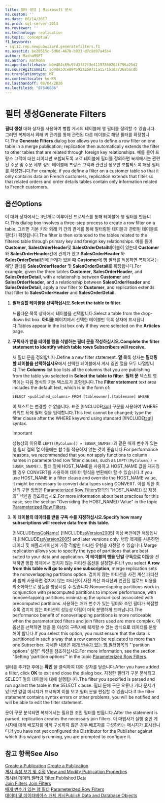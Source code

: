 ```yaml
---
title: 필터 생성 | Microsoft 문서
ms.custom: ''
ms.date: 06/14/2017
ms.prod: sql-server-2014
ms.reviewer: ''
ms.technology: replication
ms.topic: conceptual
f1_keywords:
- sql12.rep.newpubwizard.generatefilters.f1
ms.assetid: be28515c-5d6d-467b-b933-d7c8d97a45b4
author: MashaMSFT
ms.author: mathoma
ms.openlocfilehash: b0e484c89c97d3f32f3e41197800202f796a25d2
ms.sourcegitcommit: ad4d92dce894592a259721a1571b1d8736abacdb
ms.translationtype: MT
ms.contentlocale: ko-KR
ms.lasthandoff: 08/04/2020
ms.locfileid: "87646886"
---
```

# <a name="generate-filters"></a><span data-ttu-id="c1370-102">필터 생성</span><span class="sxs-lookup"><span data-stu-id="c1370-102">Generate Filters</span></span>
  <span data-ttu-id="c1370-103">**필터 생성** 대화 상자를 사용하여 병합 게시의 테이블에 행 필터를 정의할 수 있습니다. 그러면 복제에서 외래 키 관계를 통해 관련된 다른 테이블로 해당 필터를 확장합니다.</span><span class="sxs-lookup"><span data-stu-id="c1370-103">The **Generate Filters** dialog box allows you to define a row filter on one table in a merge publication; replication then automatically extends the filter to other tables that are related through foreign key relationships.</span></span> <span data-ttu-id="c1370-104">예를 들어 프랑스 고객에 대한 데이터만 포함되도록 고객 테이블에 필터를 정의하면 복제에서는 관련된 주문 및 주문 세부 정보 테이블에 프랑스 고객과 관련된 정보만 포함되도록 해당 필터를 확장합니다.</span><span class="sxs-lookup"><span data-stu-id="c1370-104">For example, if you define a filter on a customer table so that it only contains data on French customers, replication extends that filter so that related orders and order details tables contain only information related to French customers.</span></span>  
  
## <a name="options"></a><span data-ttu-id="c1370-105">옵션</span><span class="sxs-lookup"><span data-stu-id="c1370-105">Options</span></span>  
 <span data-ttu-id="c1370-106">이 대화 상자에서는 3단계로 이루어진 프로세스를 통해 테이블에 행 필터를 만듭니다.</span><span class="sxs-lookup"><span data-stu-id="c1370-106">This dialog box involves a three-step process to create a row filter on a table.</span></span> <span data-ttu-id="c1370-107">그러면 기본 키와 외래 키 간의 관계를 통해 필터링된 테이블과 관련된 테이블로 필터가 확장됩니다.</span><span class="sxs-lookup"><span data-stu-id="c1370-107">The filter is then extended to the tables related to the filtered table through primary key and foreign key relationships.</span></span> <span data-ttu-id="c1370-108">예를 들어 **Customer**, **SalesOrderHeader**및 **SalesOrderDetail**테이블이 있는데 **Customer** 와 **SalesOrderHeader**간에 관계가 있고 **SalesOrderHeader** 와 **SalesOrderDetail**간에 관계가 있을 때 **Customer**에 행 필터를 적용하면 복제에서는 해당 필터를 **SalesOrderHeader** 및 **SalesOrderDetail**로 확장합니다.</span><span class="sxs-lookup"><span data-stu-id="c1370-108">For example, given the three tables **Customer**, **SalesOrderHeader**, and **SalesOrderDetail**, with a relationship between **Customer** and **SalesOrderHeader**, and a relationship between **SalesOrderHeader** and **SalesOrderDetail**, apply a row filter to **Customer**, and replication extends that filter to **SalesOrderHeader** and **SalesOrderDetail**.</span></span>  
  
1.  <span data-ttu-id="c1370-109">**필터링할 테이블을 선택하십시오.**</span><span class="sxs-lookup"><span data-stu-id="c1370-109">**Select the table to filter.**</span></span>  
  
     <span data-ttu-id="c1370-110">드롭다운 목록 상자에서 테이블을 선택합니다.</span><span class="sxs-lookup"><span data-stu-id="c1370-110">Select a table from the drop-down list box.</span></span> <span data-ttu-id="c1370-111">**아티클** 페이지에서 선택한 테이블만 목록 상자에 표시됩니다.</span><span class="sxs-lookup"><span data-stu-id="c1370-111">Tables appear in the list box only if they were selected on the **Articles** page.</span></span>  
  
2.  <span data-ttu-id="c1370-112">**구독자가 받을 테이블 행을 식별하는 필터 문을 작성하십시오.**</span><span class="sxs-lookup"><span data-stu-id="c1370-112">**Complete the filter statement to identify which table rows Subscribers will receive.**</span></span>  
  
     <span data-ttu-id="c1370-113">새 필터 문을 정의합니다.</span><span class="sxs-lookup"><span data-stu-id="c1370-113">Define a new filter statement.</span></span> <span data-ttu-id="c1370-114">**열** 목록 상자는 **필터링할 테이블을 선택하십시오**에서 선택한 테이블에서 게시 중인 열을 모두 나열합니다.</span><span class="sxs-lookup"><span data-stu-id="c1370-114">The **Columns** list box lists all the columns that you are publishing from the table you selected in **Select the table to filter**.</span></span> <span data-ttu-id="c1370-115">**필터 문** 텍스트 영역에는 다음 형식의 기본 텍스트가 포함됩니다.</span><span class="sxs-lookup"><span data-stu-id="c1370-115">The **Filter statement** text area includes the default text, which is in the form of:</span></span>  
  
     `SELECT <published_columns> FROM [tableowner].[tablename] WHERE`  
  
     <span data-ttu-id="c1370-116">이 텍스트는 변경할 수 없습니다. 표준 [!INCLUDE[tsql](../../includes/tsql-md.md)] 구문을 사용하여 WHERE 키워드 뒤에 필터 절을 입력합니다.</span><span class="sxs-lookup"><span data-stu-id="c1370-116">This text cannot be changed; type the filter clause after the WHERE keyword using standard [!INCLUDE[tsql](../../includes/tsql-md.md)] syntax.</span></span>  
  
    > [!IMPORTANT]  
    >  <span data-ttu-id="c1370-117">성능상의 이유로 `LEFT([MyColumn]) = SUSER_SNAME()`과 같은 매개 변수가 있는 행 필터 절의 열 이름에는 함수를 적용하지 않는 것이 좋습니다.</span><span class="sxs-lookup"><span data-stu-id="c1370-117">For performance reasons, we recommended that you not apply functions to column names in parameterized row filter clauses, such as `LEFT([MyColumn]) = SUSER_SNAME()`.</span></span> <span data-ttu-id="c1370-118">필터 절에 HOST_NAME을 사용하고 HOST_NAME 값을 재지정할 경우 CONVERT를 사용하여 데이터 형식을 변환해야 할 수 있습니다.</span><span class="sxs-lookup"><span data-stu-id="c1370-118">If you use HOST_NAME in a filter clause and override the HOST_NAME value, it might be necessary to convert data types using CONVERT.</span></span> <span data-ttu-id="c1370-119">이를 위한 최선의 구현 방법은 [Parameterized Row Filters](merge/parameterized-filters-parameterized-row-filters.md)항목의 "HOST_NAME() 값 재정의" 섹션을 참조하십시오.</span><span class="sxs-lookup"><span data-stu-id="c1370-119">For more information about best practices for this case, see the section "Overriding the HOST_NAME() Value" in the topic [Parameterized Row Filters](merge/parameterized-filters-parameterized-row-filters.md).</span></span>  
  
3.  <span data-ttu-id="c1370-120">**이 테이블의 데이터를 받을 구독 수를 지정하십시오.**</span><span class="sxs-lookup"><span data-stu-id="c1370-120">**Specify how many subscriptions will receive data from this table.**</span></span>  
  
     [!INCLUDE[msCoName](../../includes/msconame-md.md)] <span data-ttu-id="c1370-121">[!INCLUDE[ssVersion2005](../../includes/ssversion2005-md.md)] 이상 버전에만 해당됩니다.</span><span class="sxs-lookup"><span data-stu-id="c1370-121">[!INCLUDE[ssVersion2005](../../includes/ssversion2005-md.md)] and later versions only.</span></span> <span data-ttu-id="c1370-122">병합 복제를 사용하면 데이터 및 애플리케이션에 가장 적합한 파티션 유형을 지정할 수 있습니다.</span><span class="sxs-lookup"><span data-stu-id="c1370-122">Merge replication allows you to specify the type of partitions that are best suited to your data and application.</span></span> <span data-ttu-id="c1370-123">**이 테이블의 행을 단일 구독으로 이동**을 선택하면 병합 복제에서 겹치지 않는 파티션 옵션을 설정합니다.</span><span class="sxs-lookup"><span data-stu-id="c1370-123">If you select **A row from this table will go to only one subscription**, merge replication sets the nonoverlapping partitions option.</span></span> <span data-ttu-id="c1370-124">겹치지 않는 파티션을 사전 계산 파티션과 함께 사용하면 겹치지 않는 파티션이 사전 계산 파티션과 연관된 업로드 비용을 최소화하므로 성능을 향상시킬 수 있습니다.</span><span class="sxs-lookup"><span data-stu-id="c1370-124">Nonoverlapping partitions work in conjunction with precomputed partitions to improve performance, with nonoverlapping partitions minimizing the upload cost associated with precomputed partitions.</span></span> <span data-ttu-id="c1370-125">사용하는 매개 변수가 있는 필터와 조인 필터가 복잡할수록 겹치지 않는 파티션의 성능상 이점이 더욱 분명하게 드러납니다.</span><span class="sxs-lookup"><span data-stu-id="c1370-125">The performance benefit of nonoverlapping partitions is more noticeable when the parameterized filters and join filters used are more complex.</span></span> <span data-ttu-id="c1370-126">이 옵션을 선택하면 행을 둘 이상의 구독자에 복제할 수 없는 방식으로 데이터를 분할해야 합니다.</span><span class="sxs-lookup"><span data-stu-id="c1370-126">If you select this option, you must ensure that the data is partitioned in such a way that a row cannot be replicated to more than one Subscriber.</span></span> <span data-ttu-id="c1370-127">자세한 내용은 [매개 변수가 있는 행 필터](merge/parameterized-filters-parameterized-row-filters.md)항목의 "'partition options' 설정" 섹션을 참조하십시오.</span><span class="sxs-lookup"><span data-stu-id="c1370-127">For more information, see the section "Setting 'partition options'" in the topic [Parameterized Row Filters](merge/parameterized-filters-parameterized-row-filters.md).</span></span>  
  
 <span data-ttu-id="c1370-128">필터를 추가한 후에는 **확인** 을 클릭하여 대화 상자를 닫습니다.</span><span class="sxs-lookup"><span data-stu-id="c1370-128">After you have added a filter, click **OK** to exit and close the dialog box.</span></span> <span data-ttu-id="c1370-129">지정한 필터가 구문 분석되고 SELECT 절의 테이블에 대해 실행됩니다.</span><span class="sxs-lookup"><span data-stu-id="c1370-129">The filter you specified is parsed and run against the table in the SELECT clause.</span></span> <span data-ttu-id="c1370-130">필터 문에 구문 오류나 기타 문제가 있으면 알림 메시지가 표시되며 이를 보고 필터 문을 편집할 수 있습니다.</span><span class="sxs-lookup"><span data-stu-id="c1370-130">If the filter statement contains syntax errors or other problems, you will be notified and will be able to edit the filter statement.</span></span>  
  
 <span data-ttu-id="c1370-131">문이 구문 분석되면 복제에서는 필요한 조인 필터를 만듭니다.</span><span class="sxs-lookup"><span data-stu-id="c1370-131">After the statement is parsed, replication creates the necessary join filters.</span></span> <span data-ttu-id="c1370-132">이 마법사가 실행 중인 게시자에 대해 배포자를 아직 구성하지 않은 경우 배포자를 구성하라는 메시지가 표시됩니다.</span><span class="sxs-lookup"><span data-stu-id="c1370-132">If you have not yet configured the Distributor for the Publisher against which this wizard is running, you are prompted to configure it.</span></span>  
  
## <a name="see-also"></a><span data-ttu-id="c1370-133">참고 항목</span><span class="sxs-lookup"><span data-stu-id="c1370-133">See Also</span></span>  
 <span data-ttu-id="c1370-134">[Create a Publication](publish/create-a-publication.md) </span><span class="sxs-lookup"><span data-stu-id="c1370-134">[Create a Publication](publish/create-a-publication.md) </span></span>  
 <span data-ttu-id="c1370-135">[게시 속성 보기 및 수정](publish/view-and-modify-publication-properties.md) </span><span class="sxs-lookup"><span data-stu-id="c1370-135">[View and Modify Publication Properties](publish/view-and-modify-publication-properties.md) </span></span>  
 <span data-ttu-id="c1370-136">[게시된 데이터 필터링](publish/filter-published-data.md) </span><span class="sxs-lookup"><span data-stu-id="c1370-136">[Filter Published Data](publish/filter-published-data.md) </span></span>  
 <span data-ttu-id="c1370-137">[Join Filters](merge/join-filters.md) </span><span class="sxs-lookup"><span data-stu-id="c1370-137">[Join Filters](merge/join-filters.md) </span></span>  
 <span data-ttu-id="c1370-138">[매개 변수가 있는 행 필터](merge/parameterized-filters-parameterized-row-filters.md) </span><span class="sxs-lookup"><span data-stu-id="c1370-138">[Parameterized Row Filters](merge/parameterized-filters-parameterized-row-filters.md) </span></span>  
 [<span data-ttu-id="c1370-139">데이터 및 데이터베이스 개체 게시</span><span class="sxs-lookup"><span data-stu-id="c1370-139">Publish Data and Database Objects</span></span>](publish/publish-data-and-database-objects.md)  
  
  
